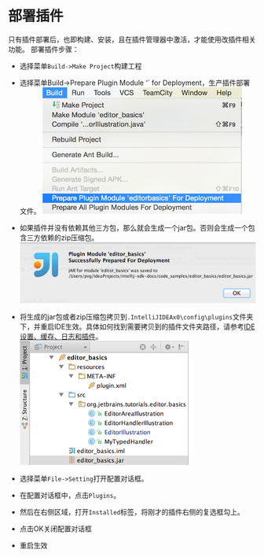 # 部署插件
只有插件部署后，也即构建、安装，且在插件管理器中激活，才能使用改插件相关功能。
部署插件步骤：
* 选择菜单`Build->Make Project`构建工程
* 选择菜单Build->Prepare Plugin Module ‘<module name>` for Deployment，生产插件部署文件。
  ![Prepare Plugin for Deployment](deploying_plugin/img/prepare_plugin_for_deployment.png)
* 如果插件并没有依赖其他三方包，那么就会生成一个jar包。否则会生成一个包含三方依赖的zip压缩包。
  ![Jar Saved Notification](deploying_plugin/img/jar_saved_notification.png)

* 将生成的jar包或者zip压缩包拷贝到`.IntelliJIDEAx0\config\plugins`文件夹下，并重启IDE生效。具体如何找到需要拷贝到的插件文件夹路径，请参考[IDE设置、缓存、日志和插件](/basics/settings_caches_logs.md)。
  ![Jar File Location](deploying_plugin/img/jar_location.png)
* 选择菜单`File->Setting`打开配置对话框。
* 在配置对话框中，点击`Plugins`。
* 然后在右侧区域，打开`Installed`标签，将刚才的插件右侧的复选框勾上。
* 点击OK关闭配置对话框
* 重启生效


